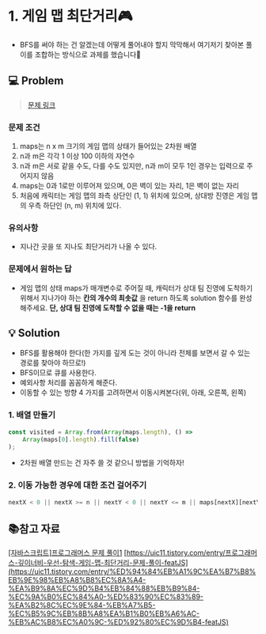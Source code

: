 # 1. 게임 맵 최단거리🎮

- BFS를 써야 하는 건 알겠는데 어떻게 풀어내야 할지 막막해서 여기저기 찾아본 풀이를 조합하는 방식으로 과제를 했습니다🥲

## 💻 Problem

> [문제 링크](https://school.programmers.co.kr/learn/courses/30/lessons/1844?language=javascript)

### 문제 조건

1. maps는 n x m 크기의 게임 맵의 상태가 들어있는 2차원 배열
2. n과 m은 각각 1 이상 100 이하의 자연수
3. n과 m은 서로 같을 수도, 다를 수도 있지만, n과 m이 모두 1인 경우는 입력으로 주어지지 않음
4. maps는 0과 1로만 이루어져 있으며, 0은 벽이 있는 자리, 1은 벽이 없는 자리
5. 처음에 캐릭터는 게임 맵의 좌측 상단인 (1, 1) 위치에 있으며, 상대방 진영은 게임 맵의 우측 하단인 (n, m) 위치에 있다.

### 유의사항

- 지나간 곳을 또 지나도 최단거리가 나올 수 있다.

### 문제에서 원하는 답

- 게임 맵의 상태 maps가 매개변수로 주어질 때, 캐릭터가 상대 팀 진영에 도착하기 위해서 지나가야 하는 **칸의 개수의 최솟값** 을 return 하도록 solution 함수를 완성해주세요. **단, 상대 팀 진영에 도착할 수 없을 때는 -1을 return**

## 💡 Solution

- BFS를 활용해야 한다(한 가지를 깊게 도는 것이 아니라 전체를 보면서 갈 수 있는 경로를 찾아야 하므로!)
- BFS이므로 큐를 사용한다.
- 예외사항 처리를 꼼꼼하게 해준다.
- 이동할 수 있는 방향 4 가지를 고려하면서 이동시켜본다(위, 아래, 오른쪽, 왼쪽)

### 1. 배열 만들기

```javascript
const visited = Array.from(Array(maps.length), () =>
	Array(maps[0].length).fill(false)
);
```

- 2차원 배열 만드는 건 자주 쓸 것 같으니 방법을 기억하자!

### 2. 이동 가능한 경우에 대한 조건 걸어주기

```javascript
nextX < 0 || nextX >= n || nextY < 0 || nextY <= m || maps[nextX][nextY] === 0;
```

## 📚참고 자료

[[자바스크립트]프로그래머스 문제 풀이1](https://han-joon-hyeok.github.io/posts/programmers-game-map-shortest-path/)
[https://uic11.tistory.com/entry/프로그래머스-깊이너비-우선-탐색-게임-맵-최단거리-문제-풀이-featJS](https://uic11.tistory.com/entry/%ED%94%84%EB%A1%9C%EA%B7%B8%EB%9E%98%EB%A8%B8%EC%8A%A4-%EA%B9%8A%EC%9D%B4%EB%84%88%EB%B9%84-%EC%9A%B0%EC%84%A0-%ED%83%90%EC%83%89-%EA%B2%8C%EC%9E%84-%EB%A7%B5-%EC%B5%9C%EB%8B%A8%EA%B1%B0%EB%A6%AC-%EB%AC%B8%EC%A0%9C-%ED%92%80%EC%9D%B4-featJS)
